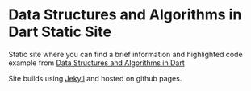 # Data Structures and Algorithms in Dart Static Site

Static site where you can find a brief information and highlighted code example from 
[Data Structures and Algorithms in Dart](https://github.com/artem-galas/data_structures_in_dart)

Site builds using [Jekyll](https://jekyllrb.com/) and hosted on github pages.
